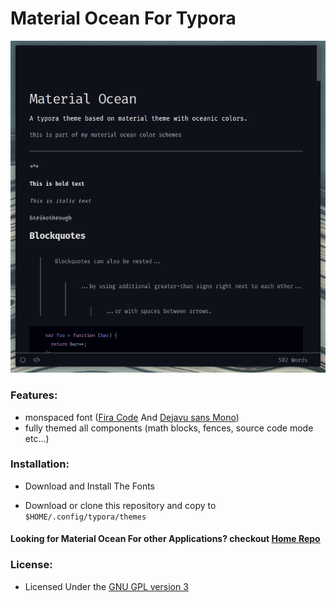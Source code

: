 # Material Ocean For Typora

<img src="https://raw.githubusercontent.com/Blacksuan19/Material-Ocean-Typora-Theme/master/2019-08-17_18-12.png">

### Features:

- monspaced font ([Fira Code](https://github.com/tonsky/FiraCode) And [Dejavu sans Mono](https://dejavu-fonts.github.io/))
- fully themed all components (math blocks, fences, source code mode etc…)

### Installation:

- Download and Install The Fonts 

- Download or clone this repository and copy to `$HOME/.config/typora/themes`

#### Looking for Material Ocean For other Applications? checkout [Home Repo](https://github.com/Blacksuan19/Material-Ocean)

### License:

- Licensed Under the [GNU GPL version 3](https://github.com/Blacksuan19/Material-Ocean-Typora-Theme/blob/master/LICENSE) 